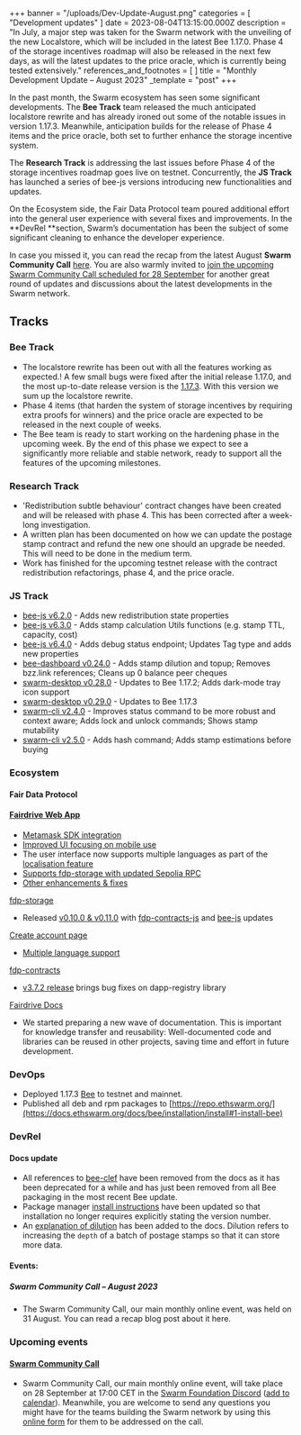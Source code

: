 +++
banner = "/uploads/Dev-Update-August.png"
categories = [ "Development updates" ]
date = 2023-08-04T13:15:00.000Z
description = "In July, a major step was taken for the Swarm network with the unveiling of the new Localstore, which will be included in the latest Bee 1.17.0. Phase 4 of the storage incentives roadmap will also be released in the next few days, as will the latest updates to the price oracle, which is currently being tested extensively."
references_and_footnotes = [ ]
title = "Monthly Development Update – August 2023"
_template = "post"
+++

In the past month, the Swarm ecosystem has seen some significant developments. The **Bee Track** team released the much anticipated localstore rewrite and has already ironed out some of the notable issues in version 1.17.3. Meanwhile, anticipation builds for the release of Phase 4 items and the price oracle, both set to further enhance the storage incentive system. 

The **Research Track** is addressing the last issues before Phase 4 of the storage incentives roadmap goes live on testnet. Concurrently, the **JS Track** has launched a series of bee-js versions introducing new functionalities and updates. 

On the Ecosystem side, the Fair Data Protocol team poured additional effort into the general user experience with several fixes and improvements. In the **DevRel **section, Swarm’s documentation has been the subject of some significant cleaning to enhance the developer experience. 

In case you missed it, you can read the recap from the latest August **Swarm Community Call** [here](https://blog.ethswarm.org/foundation/2023/swarm-community-call-31-august-recap/). You are also warmly invited to [join the upcoming Swarm Community Call scheduled for 28 September](https://www.addevent.com/event/Yb18513288) for another great round of updates and discussions about the latest developments in the Swarm network.

## Tracks

### Bee Track

* The localstore rewrite has been out with all the features working as expected.! A few small bugs were fixed after the initial release 1.17.0, and the most up-to-date release version is the [1.17.3](https://github.com/ethersphere/bee/releases/tag/v1.17.3). With this version we sum up the localstore rewrite. 
* Phase 4 items (that harden the system of storage incentives by requiring extra proofs for winners) and the price oracle are expected to be released in the next couple of weeks.
* The Bee team is ready to start working on the hardening phase in the upcoming week. By the end of this  phase we expect to see a significantly more reliable and stable network, ready to support all the features of the upcoming milestones.

### Research Track 
* 'Redistribution subtle behaviour' contract changes have been created and will be released with phase 4. This has been corrected after a week-long investigation. 
* A written plan has been documented on how we can update the postage stamp contract and refund the new one should an upgrade be needed. This will need to be done in the medium term. 
* Work has finished for the upcoming testnet release with the contract redistribution refactorings, phase 4, and the price oracle.

### JS Track 

* [bee-js v6.2.0](https://github.com/ethersphere/bee-js/releases/tag/v6.2.0) - Adds new redistribution state properties
* [bee-js v6.3.0](https://github.com/ethersphere/bee-js/releases/tag/v6.3.0) - Adds stamp calculation Utils functions (e.g. stamp TTL, capacity, cost)
* [bee-js v6.4.0](https://github.com/ethersphere/bee-js/releases/tag/v6.4.0) - Adds debug status endpoint; Updates Tag type and adds new properties
* [bee-dashboard v0.24.0](https://github.com/ethersphere/bee-dashboard/releases/tag/v0.24.0) - Adds stamp dilution and topup; Removes bzz.link references; Cleans up 0 balance peer cheques
* [swarm-desktop v0.28.0](https://github.com/ethersphere/swarm-desktop/releases/tag/v0.28.0) - Updates to Bee 1.17.2; Adds dark-mode tray icon support
* [swarm-desktop v0.29.0](https://github.com/ethersphere/swarm-desktop/releases/tag/v0.29.0) - Updates to Bee 1.17.3
* [swarm-cli v2.4.0](https://github.com/ethersphere/swarm-cli/releases/tag/v2.4.0) - Improves status command to be more robust and context aware; Adds lock and unlock commands; Shows stamp mutability
* [swarm-cli v2.5.0](https://github.com/ethersphere/swarm-cli/releases/tag/v2.5.0) - Adds hash command; Adds stamp estimations before buying

### Ecosystem

#### Fair Data Protocol

#### [Fairdrive Web App](https://app.fairdrive.fairdatasociety.org/)

* [Metamask SDK integration](https://github.com/fairDataSociety/fairdrive-theapp/pull/443)
* [Improved UI focusing on mobile use](https://github.com/fairDataSociety/fairdrive-theapp/pull/408)
* The user interface now supports multiple languages as part of the [localisation feature](https://github.com/fairDataSociety/fairdrive-theapp/pull/437)
* [Supports fdp-storage with updated Sepolia RPC](https://github.com/fairDataSociety/fairdrive-theapp/pull/438)
* [Other enhancements & fixes](https://github.com/fairDataSociety/fairdrive-theapp/issues?q=is%3Aissue+is%3Aclosed+closed%3A2023-08-01..2023-08-31+) 

[fdp-storage](https://github.com/fairDataSociety/fdp-storage/)

* Released [v0.10.0 & v0.11.0](https://github.com/fairDataSociety/fdp-storage/releases) with [fdp-contracts-js](https://github.com/fairDataSociety/fdp-storage/issues/251) and [bee-js](https://github.com/fairDataSociety/fdp-storage/pull/253) updates 

[Create account page](https://github.com/fairDataSociety/fdp-create-account/)

* [Multiple language support](https://github.com/fairDataSociety/fdp-create-account/issues/282)

[fdp-contracts](https://github.com/fairDataSociety/fdp-contracts/)

* [v3.7.2 release](https://github.com/fairDataSociety/fdp-contracts/releases) brings bug fixes on dapp-registry library

[Fairdrive Docs](https://github.com/fairDataSociety/fairdrive-theapp/tree/development/docs)
* We started preparing a new wave of documentation. This is important for knowledge transfer and reusability: Well-documented code and libraries can be reused in other projects, saving time and effort in future development.


### DevOps
* Deployed 1.17.3 [Bee](https://github.com/ethersphere/bee) to testnet and mainnet.
* Published all deb and rpm packages to [https://repo.ethswarm.org/](https://docs.ethswarm.org/docs/bee/installation/install#1-install-bee)


### DevRel
#### Docs update
* All references to [bee-clef](https://github.com/ethersphere/bee-clef) have been removed from the docs as it has been deprecated for a while and has just been removed from all Bee packaging in the most recent Bee update. 
* Package manager [install instructions](https://docs.ethswarm.org/docs/bee/installation/install#package-manager-install) have been updated so that installation no longer requires explicitly stating the version number.
* An [explanation of dilution](https://docs.ethswarm.org/docs/develop/access-the-swarm/keep-your-data-alive#dilute-your-batch) has been added to the docs. Dilution refers to increasing the `depth` of a batch of postage stamps so that it can store more data.


#### Events:

##### Swarm Community Call – August 2023
* The Swarm Community Call, our main monthly online event, was held on 31 August. You can read a recap blog post about it here.


### **Upcoming events**
#### **[Swarm Community Call](https://www.addevent.com/event/tf17853994)**
* Swarm Community Call, our main monthly online event, will take place on 28 September at 17:00 CET in the [Swarm Foundation Discord](https://discord.gg/PHqsVNSJ?event=1126056886773489675) ([add to calendar](https://www.addevent.com/event/Yb18513288)). Meanwhile, you are welcome to send any questions you might have for the teams building the Swarm network by using this [online form](https://airtable.com/shrBRyrMkXFsJvLS3) for them to be addressed on the call.